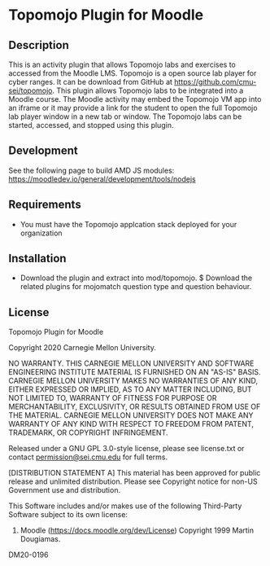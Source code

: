 # Topomojo Plugin for Moodle

## Description
This is an activity plugin that allows Topomojo labs and exercises to accessed from the Moodle LMS. Topomojo is a open source lab player for cyber ranges. It can be download from GitHub at https://github.com/cmu-sei/topomojo. This plugin allows Topomojo labs to be integrated into a Moodle course. The Moodle activity may embed the Topomojo VM app into an iframe or it may provide a link for the student to open the full Topomojo lab player window in a new tab or window. The Topomojo labs can be started, accessed, and stopped using this plugin.

## Development
See the following page to build AMD JS modules:
https://moodledev.io/general/development/tools/nodejs

## Requirements 
* You must have the Topomojo applcation stack deployed for your organization

## Installation
* Download the plugin and extract into mod/topomojo.
$ Download the related plugins for mojomatch question type and question behaviour.

## License
Topomojo Plugin for Moodle

Copyright 2020 Carnegie Mellon University.

NO WARRANTY. THIS CARNEGIE MELLON UNIVERSITY AND SOFTWARE ENGINEERING INSTITUTE MATERIAL IS FURNISHED ON AN "AS-IS" BASIS. CARNEGIE MELLON UNIVERSITY MAKES NO WARRANTIES OF ANY KIND, EITHER EXPRESSED OR IMPLIED, AS TO ANY MATTER INCLUDING, BUT NOT LIMITED TO, WARRANTY OF FITNESS FOR PURPOSE OR MERCHANTABILITY, EXCLUSIVITY, OR RESULTS OBTAINED FROM USE OF THE MATERIAL. CARNEGIE MELLON UNIVERSITY DOES NOT MAKE ANY WARRANTY OF ANY KIND WITH RESPECT TO FREEDOM FROM PATENT, TRADEMARK, OR COPYRIGHT INFRINGEMENT.

Released under a GNU GPL 3.0-style license, please see license.txt or contact permission@sei.cmu.edu for full terms.

[DISTRIBUTION STATEMENT A] This material has been approved for public release and unlimited distribution.  Please see Copyright notice for non-US Government use and distribution.

This Software includes and/or makes use of the following Third-Party Software subject to its own license:
1. Moodle (https://docs.moodle.org/dev/License) Copyright 1999 Martin Dougiamas.

DM20-0196


